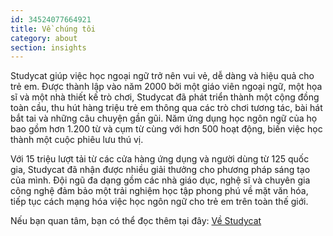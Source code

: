 ```yaml
---
id: 34524077664921
title: Về chúng tôi
category: about
section: insights
---
```

Studycat giúp việc học ngoại ngữ trở nên vui vẻ, dễ dàng và hiệu quả cho trẻ em. Được thành lập vào năm 2000 bởi một giáo viên ngoại ngữ, một họa sĩ và một nhà thiết kế trò chơi, Studycat đã phát triển thành một cộng đồng toàn cầu, thu hút hàng triệu trẻ em thông qua các trò chơi tương tác, bài hát bắt tai và những câu chuyện gần gũi. Năm ứng dụng học ngôn ngữ của họ bao gồm hơn 1.200 từ và cụm từ cùng với hơn 500 hoạt động, biến việc học thành một cuộc phiêu lưu thú vị.

Với 15 triệu lượt tải từ các cửa hàng ứng dụng và người dùng từ 125 quốc gia, Studycat đã nhận được nhiều giải thưởng cho phương pháp sáng tạo của mình. Đội ngũ đa dạng gồm các nhà giáo dục, nghệ sĩ và chuyên gia công nghệ đảm bảo một trải nghiệm học tập phong phú về mặt văn hóa, tiếp tục cách mạng hóa việc học ngôn ngữ cho trẻ em trên toàn thế giới.

Nếu bạn quan tâm, bạn có thể đọc thêm tại đây: [Về Studycat](https://studycat.com/about/)

